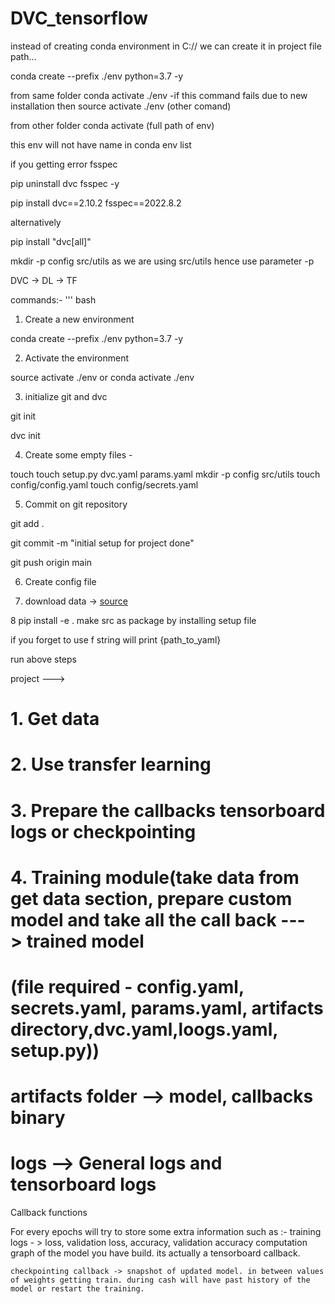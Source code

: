 # DVC_tensorflow

instead of creating conda environment in C:// we can create it in project file path...


conda create --prefix ./env python=3.7 -y

from same folder conda activate ./env -if this command fails due to new installation then source activate ./env (other comand)

from other folder conda activate (full path of env) 

this env will not have name in conda env list

if you getting error fsspec

pip uninstall dvc fsspec -y

pip install dvc==2.10.2 fsspec==2022.8.2

alternatively

pip install "dvc[all]"

mkdir -p config src/utils   as we are using src/utils hence use parameter -p


DVC -> DL -> TF 

commands:- 
''' bash

1. Create a new environment

conda create --prefix ./env python=3.7 -y

2. Activate the environment

source activate ./env or conda activate ./env

3. initialize git and dvc

git init

dvc init

4. Create some empty files -

touch 
touch setup.py dvc.yaml params.yaml
mkdir -p config src/utils
touch config/config.yaml
touch config/secrets.yaml

5. Commit on git repository 

git add .

git commit -m "initial setup for project done"

git push origin main

6. Create config file

7. download data -> [source](https://drive.google.com/drive/folders/1tz4IOoJKdi999IRdqJY04VOifyllRzj1)

8 pip install -e . make src as package by installing setup file

if you forget to use f string will print {path_to_yaml}

run above steps 

project --->
# 1. Get data
# 2. Use transfer learning
# 3. Prepare the callbacks tensorboard logs or checkpointing
# 4. Training module(take data from get data section, prepare custom model and take all the call back ---> trained model 
# (file required  - config.yaml, secrets.yaml, params.yaml, artifacts directory,dvc.yaml,loogs.yaml, setup.py))
# artifacts folder --> model, callbacks binary 
# logs --> General logs and tensorboard logs 



Callback functions 

For every epochs will try to store some extra information such as :- 
    training logs - > loss, validation loss, accuracy, validation accuracy
    computation graph of the model you have build.
    its actually a tensorboard callback.

    checkpointing callback -> snapshot of updated model. in between values of weights getting train. during cash will have past history of the model or restart the training.
